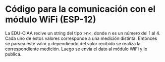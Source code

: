 # Código para la comunicación con el módulo WiFi (ESP-12)

La EDU-CIAA recive un string del tipo >n<, donde n es un número del 1 al 4. Cada uno de estos valores corresponde a una medición distinta. 
Entonces se parsea este valor y dependiendo del valor recibido se realiza la correspondiente medición. Luego se envia el dato al módulo WiFi y lo publica. 